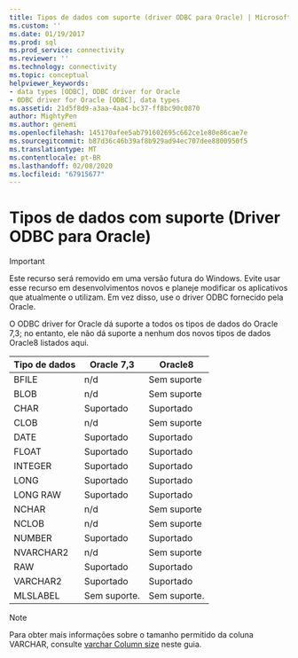 ```yaml
---
title: Tipos de dados com suporte (driver ODBC para Oracle) | Microsoft Docs
ms.custom: ''
ms.date: 01/19/2017
ms.prod: sql
ms.prod_service: connectivity
ms.reviewer: ''
ms.technology: connectivity
ms.topic: conceptual
helpviewer_keywords:
- data types [ODBC], ODBC driver for Oracle
- ODBC driver for Oracle [ODBC], data types
ms.assetid: 21d5f8d9-a3aa-4aa4-bc37-ff8bc90c0870
author: MightyPen
ms.author: genemi
ms.openlocfilehash: 145170afee5ab791602695c662ce1e80e86cae7e
ms.sourcegitcommit: b87d36c46b39af8b929ad94ec707dee8800950f5
ms.translationtype: MT
ms.contentlocale: pt-BR
ms.lasthandoff: 02/08/2020
ms.locfileid: "67915677"
---
```

# <a name="supported-data-types-odbc-driver-for-oracle"></a>Tipos de dados com suporte (Driver ODBC para Oracle)
> [!IMPORTANT]  
>  Este recurso será removido em uma versão futura do Windows. Evite usar esse recurso em desenvolvimentos novos e planeje modificar os aplicativos que atualmente o utilizam. Em vez disso, use o driver ODBC fornecido pela Oracle.  
  
 O ODBC driver for Oracle dá suporte a todos os tipos de dados do Oracle 7,3; no entanto, ele não dá suporte a nenhum dos novos tipos de dados Oracle8 listados aqui.  
  
|Tipo de dados|Oracle 7,3|Oracle8|  
|---------------|----------------|-------------|  
|BFILE|n/d|Sem suporte|  
|BLOB|n/d|Sem suporte|  
|CHAR|Suportado|Suportado|  
|CLOB|n/d|Sem suporte|  
|DATE|Suportado|Suportado|  
|FLOAT|Suportado|Suportado|  
|INTEGER|Suportado|Suportado|  
|LONG|Suportado|Suportado|  
|LONG RAW|Suportado|Suportado|  
|NCHAR|n/d|Sem suporte|  
|NCLOB|n/d|Sem suporte|  
|NUMBER|Suportado|Suportado|  
|NVARCHAR2|n/d|Sem suporte|  
|RAW|Suportado|Suportado|  
|VARCHAR2|Suportado|Suportado|  
|MLSLABEL|Sem suporte.|Sem suporte.|  
  
> [!NOTE]  
>  Para obter mais informações sobre o tamanho permitido da coluna VARCHAR, consulte [varchar Column size](../../odbc/microsoft/varchar-column-size-odbc-driver-for-oracle.md) neste guia.
